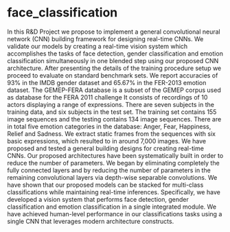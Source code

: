 # face_classification
In this R&amp;D Project we propose to implement a general convolutional neural network (CNN) building framework for designing real-time CNNs. We validate our models by creating a real-time vision system which accomplishes the tasks of face detection, gender classification and emotion classification simultaneously in one blended step using our proposed CNN architecture. After presenting the details of the training procedure setup we proceed to evaluate on standard benchmark sets. We report accuracies of 93% in the IMDB gender dataset and 65.67% in the FER-2013 emotion dataset. The GEMEP-FERA database is a subset of the GEMEP corpus used as database for the FERA 2011 challenge It consists of recordings of 10 actors displaying a range of expressions. There are seven subjects in the training data, and six subjects in the test set. The training set contains 155 image sequences and the testing contains 134 image sequences. There are in total five emotion categories in the database: Anger, Fear, Happiness, Relief and Sadness. We extract static frames from the sequences with six basic expressions, which resulted to in around 7,000 images. We have proposed and tested a general building designs for creating real-time CNNs. Our proposed architectures have been systematically built in order to reduce the number of parameters. We began by eliminating completely the fully connected layers and by reducing the number of parameters in the remaining convolutional layers via depth-wise separable convolutions. We have shown that our proposed models can be stacked for multi-class classifications while maintaining real-time inferences. Specifically, we have developed a vision system that performs face detection, gender classification and emotion classification in a single integrated module. We have achieved human-level performance in our classifications tasks using a single CNN that leverages modern architecture constructs.

